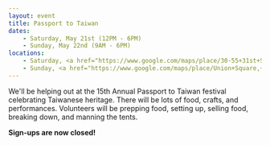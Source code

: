 ```yaml
---
layout: event
title: Passport to Taiwan
dates:
    - Saturday, May 21st (12PM - 6PM)
    - Sunday, May 22nd (9AM - 6PM)
locations:
    - Saturday, <a href="https://www.google.com/maps/place/30-55+31st+St,+Queens,+NY+11102/@40.765503,-73.9244915,17z/data=!3m1!4b1!4m2!3m1!1s0x89c25f386e69de99:0xf2c49312d8635187">3055 31st St Astoria, NY 11102 Astoria</a>
    - Sunday, <a href="https://www.google.com/maps/place/Union+Square,+New+York,+NY+10003/@40.7362513,-73.9903085,17z/data=!3m1!4b1!4m2!3m1!1s0x89c259989e14aa8b:0xcd00afc9db20caa4">Union Square</a>
---
```

We'll be helping out at the 15th Annual Passport to Taiwan festival celebrating Taiwanese heritage. There will be lots of food, crafts, and performances. Volunteers will be prepping food, setting up, selling food, breaking down, and manning the tents.

<b>Sign-ups are now closed!</b>